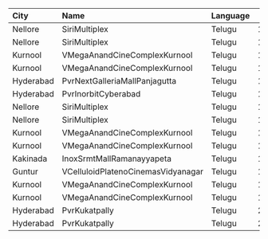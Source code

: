 | City      | Name                               | Language |  Time | Type        | Price | Capacity | Booked |
| :-------- | :--------------------------------- | :------- | ----: | :---------- | ----: | -------: | -----: |
| Nellore   | SiriMultiplex                      | Telugu   | 12:00 | GoldClass   |  100₹ |       55 |     30 |
| Nellore   | SiriMultiplex                      | Telugu   | 12:00 | SilverClass |   60₹ |       10 |      5 |
| Kurnool   | VMegaAnandCineComplexKurnool       | Telugu   | 12:20 | Gold        |  110₹ |      190 |     95 |
| Kurnool   | VMegaAnandCineComplexKurnool       | Telugu   | 12:20 | Executive   |   70₹ |       48 |     24 |
| Hyderabad | PvrNextGalleriaMallPanjagutta      | Telugu   | 13:05 | Classic     |  150₹ |      145 |    145 |
| Hyderabad | PvrInorbitCyberabad                | Telugu   | 13:35 | Classic     |  150₹ |      147 |    147 |
| Nellore   | SiriMultiplex                      | Telugu   | 15:00 | GoldClass   |  100₹ |       55 |     28 |
| Nellore   | SiriMultiplex                      | Telugu   | 15:00 | SilverClass |   60₹ |       10 |      5 |
| Kurnool   | VMegaAnandCineComplexKurnool       | Telugu   | 15:05 | Gold        |  110₹ |      190 |     95 |
| Kurnool   | VMegaAnandCineComplexKurnool       | Telugu   | 15:05 | Executive   |   70₹ |       48 |     24 |
| Kakinada  | InoxSrmtMallRamanayyapeta          | Telugu   | 16:30 | Executive   |   80₹ |       65 |      0 |
| Guntur    | VCelluloidPlatenoCinemasVidyanagar | Telugu   | 18:30 | GoldClass   |  150₹ |      146 |     73 |
| Kurnool   | VMegaAnandCineComplexKurnool       | Telugu   | 19:15 | Gold        |  110₹ |      190 |     95 |
| Kurnool   | VMegaAnandCineComplexKurnool       | Telugu   | 19:15 | Executive   |   70₹ |       48 |     24 |
| Hyderabad | PvrKukatpally                      | Telugu   | 22:40 | Classic     |  150₹ |      135 |    135 |
| Hyderabad | PvrKukatpally                      | Telugu   | 22:40 | Recliner    |  250₹ |        9 |      9 |